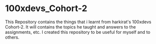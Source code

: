 # 100xdevs_Cohort-2
This Repository contains the things that i learnt from harkirat's 100xdevs Cohort-2. It will contains the topics he taught and answers to the assignments, etc. I created this repository to be useful for myself and to others.
